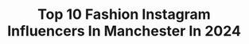 ---
title: Top 10 Fashion Instagram Influencers In Manchester In 2024
description: >-
  Find top fashion Instagram influencers in Manchester in 2024. Most popular hashtags: #grwmreel #fashion #summeroutfitideas #manchesterfashion.
platform: Instagram
hits: 171
text_top: Analyze the top-rated Instagram profiles on inBeat.
text_bottom: Our database has 171 Instagram influencers like this in Manchester, United Kingdom for you to connect with.
profiles:
  - username: "leotobyandme"
    fullname: >-
      🌟Kayleigh, Leo & Toby🌟
    bio: >-
      Kayleigh- Mama to Leo&Toby 🦁🐥 Baby number 3 due soon! Family | Home | Fashion #Manchester Uk🌎
    location: "United Kingdom"
    followers: 5064
    engagement: 582
    commentsToLikes: 0.069413
    id: ck9h9tdkp9w420j78qzvl6ug7
    verified: false
    hashtags: "#letthembelittle, #mummybloggeruk, #ukmumsquad, #brothers"
  - username: "gilberttelevision"
    fullname: >-
      Gilbert Hammond
    bio: >-
      British photographer photography & video content creator for fashion brands & companies . Model portfolios & test shoots
    location: "United Kingdom"
    followers: 2389
    engagement: 1162
    commentsToLikes: 0.430218
    id: ck55pl72basie0i112zohwrk5
    verified: false
    hashtags: "#christmaslights, #autumncolours, #globalengagementprogramme, #dopeports"
  - username: "charlieedwardsmua"
    fullname: >-
      Charlie Edwards Makeup Artist
    bio: >-
      PROFESSIONAL MAKEUP ARTIST Campaign | E-Com | Shoots | Appointments ✉️charlieedwardsmua@outlook.com
    location: "United Kingdom"
    followers: 8300
    engagement: 319
    commentsToLikes: 0.043467
    id: ck5cbljh8fohk0i11tbkj8vt2
    verified: false
    hashtags: "#worldwidemua, #makeupartist, #manchestermua, #ecom"
  - username: "chelseadeon"
    fullname: >-
      Chelsea Deon
    bio: >-
      A petite person who likes putting outfits together💅🏾 📩: chelsea.deon@outlook.com
    location: "United Kingdom"
    followers: 8890
    engagement: 196
    commentsToLikes: 0.032132
    id: cl088gq5pakn50i235wsugpos
    verified: false
    hashtags: "#melaninfeed, #100flavoursuk, #lookoftheday, #gifted"
  - username: "ellenbrockygirl"
    fullname: >-
      Ellen Brockbank
    bio: >-
      📍Manchester. Fashion with a hint of beauty and interior. Interior account: @ellenbrockyhome. Contact: ellen@live.co.uk
    location: "United Kingdom"
    followers: 116728
    engagement: 334
    commentsToLikes: 0.014407
    id: ck5zoywb4rnc90i14ua9qlhfl
    verified: false
    hashtags: "#zarajacket, #liveeverymoment, #drinkresponsibly, #zara"
  - username: "jordanbunker"
    fullname: >-
      Jordan Bunker
    bio: >-
      Menswear, photo taker, blogger (kind of) Interested in responsible + slow fashion💚 — Manchester jordanbunkerblog@gmail.com
    location: "United Kingdom"
    followers: 28625
    engagement: 143
    commentsToLikes: 0.063191
    id: ck0u0hakptog40i19idyqs4xy
    verified: false
    hashtags: "#engineeredgarments, #dontjusttakegive, #districtvision, #mensweardaily"
  - username: "oliviacharlotteburton"
    fullname: >-
      Olivia Burton
    bio: >-
      Fashion + Styling Manchester | UK ✉️ oliviaburtoncollab@gmail.com Other platforms linked here:
    location: "United Kingdom"
    followers: 259821
    engagement: 104
    commentsToLikes: 0.006758
    id: ckxz760i2doa10j231sy4ppjb
    verified: false
    hashtags: "#midiskirt, #summeroutfitideas, #summerdresses, #grwmreel"
  - username: "beautybyrobina"
    fullname: >-
      Robina| Content Creator| UGC Creator
    bio: >-
      Beauty| Fashion| Lifestyle Manchester email: beautybyrobina19@gmail.com LookFantastic: LFTFROBINA 20%
    location: "United Kingdom"
    followers: 37024
    engagement: 67
    commentsToLikes: 0.035240
    id: ckxledbjs833q0j23pdzmxpyi
    verified: false
    hashtags: "#sareelove, #getreadywithme, #makeupideas, #makeuplover"
  - username: "shan_mcconnell"
    fullname: >-
      Shannon McConnell
    bio: >-
      Manchester Fashion, makeup & hair styling MUA & Body Painter - @shannonmcconnellartistry Brand Enquiries - Please Click Email Link Below
    location: "United Kingdom"
    followers: 17233
    engagement: 51
    commentsToLikes: 0.016785
    id: ck6u3ptp5z6ld0j716077a2wr
    verified: false
    hashtags: "#boohoobabes, #monochromefashion, #transitionaloutfit, #casualoutfitideas"
  - username: "gracehargs"
    fullname: >-
      Grace Hargreaves
    bio: >-
      twenty 📍midlands/manchester fashion buying student @ mmu 🐝 click the link for my blog 💕
    location: "United Kingdom"
    followers: 3535
    engagement: 1100
    commentsToLikes: 0.076429
    id: ckf5lees4pabg0j23m7yxi9wq
    verified: false
    hashtags: "#ootd, #fashioninsta, #style, #happy"
---